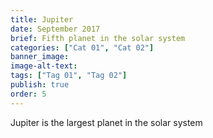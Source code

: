 ```yaml
---
title: Jupiter
date: September 2017
brief: Fifth planet in the solar system
categories: ["Cat 01", "Cat 02"]
banner_image: 
image-alt-text: 
tags: ["Tag 01", "Tag 02"]
publish: true
order: 5
---
```


Jupiter is the largest planet in the solar system
